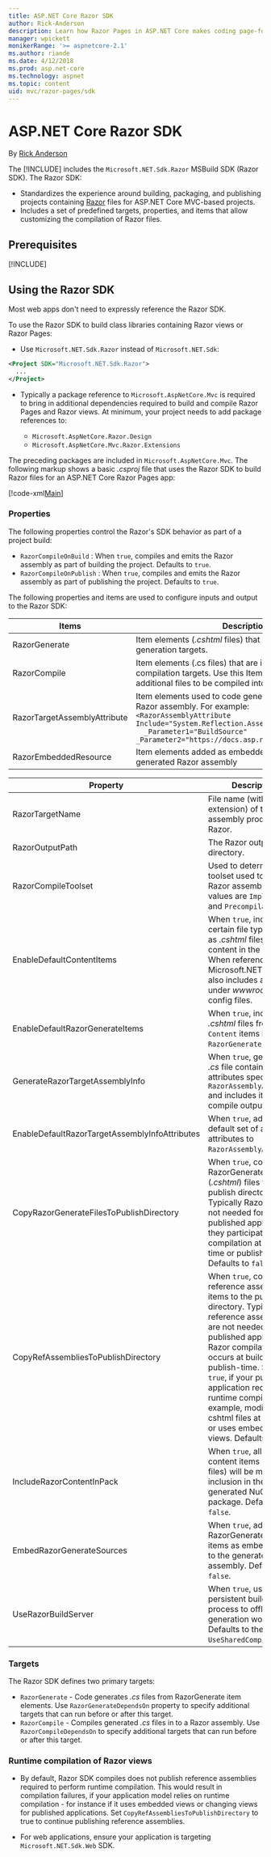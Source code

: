 ```yaml
---
title: ASP.NET Core Razor SDK
author: Rick-Anderson
description: Learn how Razor Pages in ASP.NET Core makes coding page-focused scenarios easier and more productive than using MVC.
manager: wpickett
monikerRange: '>= aspnetcore-2.1'
ms.author: riande
ms.date: 4/12/2018
ms.prod: asp.net-core
ms.technology: aspnet
ms.topic: content
uid: mvc/razor-pages/sdk
---
```

# ASP.NET Core Razor SDK

By [Rick Anderson](https://twitter.com/RickAndMSFT)

The [!INCLUDE[](~/includes/2.1-SDK.md)] includes the `Microsoft.NET.Sdk.Razor` MSBuild SDK (Razor SDK). The Razor SDK:

* Standardizes the experience around building, packaging, and publishing projects containing [Razor](xref:mvc/views/razor) files for ASP.NET Core MVC-based projects.
* Includes a set of predefined targets, properties, and items that allow customizing the compilation of Razor files.

## Prerequisites

[!INCLUDE[](~/includes/2.1-SDK.md)]

## Using the Razor SDK

Most web apps don't need to expressly reference the Razor SDK. 

To use the Razor SDK to build class libraries containing Razor views or Razor Pages:

* Use `Microsoft.NET.Sdk.Razor` instead of `Microsoft.NET.Sdk`:
```xml
<Project SDK="Microsoft.NET.Sdk.Razor">
  ...
</Project>
```

* Typically a package reference to `Microsoft.AspNetCore.Mvc` is required to bring in additional dependencies required to build and compile Razor Pages and Razor views. At minimum, your project needs to add package references to:

    * `Microsoft.AspNetCore.Razor.Design` 
    * `Microsoft.AspNetCore.Mvc.Razor.Extensions`
    
 The preceding packages are included in `Microsoft.AspNetCore.Mvc`. The following markup shows a basic *.csproj* file that uses the Razor SDK to build Razor files for an ASP.NET Core Razor Pages app:
    
 [!code-xml[Main](sdk/sample/RazorSDK.csproj)]

### Properties

The following properties control the Razor's SDK behavior as part of a project build:

* `RazorCompileOnBuild` : When `true`, compiles and emits the Razor assembly as part of building the project. Defaults to `true`.
* `RazorCompileOnPublish` : When `true`, compiles and emits the Razor assembly as part of publishing the project. Defaults to `true`.

The following properties and items are used to configure inputs and output to the Razor SDK:

| Items                                         | Description                                                                   |
| ------------                                  | -------------                                                                 |
| RazorGenerate                                 | Item elements (*.cshtml* files) that are inputs to code generation targets. |
| RazorCompile                                  | Item elements (.cs files) that are inputs to  Razor compilation targets. Use this ItemGroup to specify additional files to be compiled into the Razor assembly. |
| RazorTargetAssemblyAttribute                  | Item elements used to code generate attributes for the Razor assembly. For example:  <br />`<RazorAssemblyAttribute ` <br />  `Include="System.Reflection.AssemblyMetadataAttribute"`<br />`  _Parameter1="BuildSource" _Parameter2="https://docs.asp.net/">` |
| RazorEmbeddedResource                         | Item elements added as embedded resources to the generated Razor assembly |

| Property                                      | Description                                                                   |
| ------------                                  | -------------                                                                 |
| RazorTargetName                               | File name (without extension) of the assembly produced by Razor. | 
| RazorOutputPath                               | The Razor output directory.                                      |
| RazorCompileToolset                           | Used to determine the toolset used to build the Razor assembly. Valid values are `Implicit`, , and `PrecompilationTool`. |
| EnableDefaultContentItems                     | When `true`, includes certain file types, such as *.cshtml* files, as content in the project. When referenced via Microsoft.NET.Sdk.Web, also includes all files under *wwwroot*, and config files.         |
| EnableDefaultRazorGenerateItems               | When `true`, includes *.cshtml* files from `Content` items in `RazorGenerate` items. |
| GenerateRazorTargetAssemblyInfo               | When `true`, generates a *.cs* file containing attributes specified by `RazorAssemblyAttribute` and includes it in the compile output. |
| EnableDefaultRazorTargetAssemblyInfoAttributes | When `true`, adds a default set of assembly attributes to `RazorAssemblyAttribute`. |
| CopyRazorGenerateFilesToPublishDirectory       | When `true`, copies RazorGenerate items (*.cshtml*) files to the publish directory. Typically Razor files are not needed for a published application if they participate in compilation at build-time or publish-time. Defaults to `false`. |
| CopyRefAssembliesToPublishDirectory            | When `true`, copy reference assembly items to the publish directory. Typically reference assemblies are not needed for a published application if Razor compilation occurs at build-time or publish-time. Set to `true`, if your published application requires runtime compilation, for example, modifies cshtml files at runtime, or uses embedded views. Defaults to `false`. |
| IncludeRazorContentInPack                      | When `true`, all Razor content items (*.cshtml* files) will be marked for inclusion in the generated NuGet package. Defaults to `false`. |
| EmbedRazorGenerateSources | When `true`, adds RazorGenerate (*.cshtml*) items as embedded files to the generated Razor assembly. Defaults to `false`. |
| UseRazorBuildServer                           | When `true`, uses a persistent build server process to offload code generation work. Defaults to the value of `UseSharedCompilation`. |

### Targets
The Razor SDK defines two primary targets:

* `RazorGenerate` - Code generates *.cs* files from RazorGenerate item elements. Use `RazorGenerateDependsOn` property to specify additional targets that can run before or after this target.
* `RazorCompile` - Compiles generated *.cs* files in to a Razor assembly. Use `RazorCompileDependsOn` to specify additional targets that can run before or after this target.

### Runtime compilation of Razor views
* By default, Razor SDK compiles does not publish reference assemblies required to perform runtime compilation. This would result in compilation failures, if your application model relies on runtime compilation - for instance if it uses embedded views or changing views for published applications. Set `CopyRefAssembliesToPublishDirectory` to true to continue publishing reference assemblies.

* For web applications, ensure your application is targeting `Microsoft.NET.Sdk.Web` SDK.
